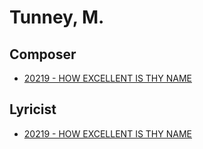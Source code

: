 # Tunney, M.

## Composer

- [20219 - HOW EXCELLENT IS THY NAME](/hymns/20219.md)

## Lyricist

- [20219 - HOW EXCELLENT IS THY NAME](/hymns/20219.md)

